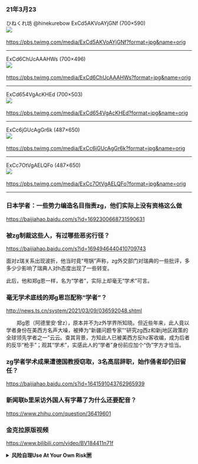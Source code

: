 ### 21年3月23

ひねくれ坊
@hinekurebow
ExCd5AKVoAYjGNf (700×590)<br>
<img src="https://slack-imgs.com/?url=https://pbs.twimg.com/media/ExCd5AKVoAYjGNf?format=jpg&name=orig"><br>
<a href="https://pbs.twimg.com/media/ExCd5AKVoAYjGNf?format=jpg&name=orig">
<br>https://pbs.twimg.com/media/ExCd5AKVoAYjGNf?format=jpg&name=orig</a><hr/>

ExCd6ChUcAAAHWs (700×496)<br>
<img src="https://slack-imgs.com/?url=https://pbs.twimg.com/media/ExCd6ChUcAAAHWs?format=jpg&name=orig"><br>
<a href="https://pbs.twimg.com/media/ExCd6ChUcAAAHWs?format=jpg&name=orig">
<br>https://pbs.twimg.com/media/ExCd6ChUcAAAHWs?format=jpg&name=orig</a><hr/>

ExCd654VgAcKHEd (700×503)<br>
<img src="https://slack-imgs.com/?url=https://pbs.twimg.com/media/ExCd654VgAcKHEd?format=jpg&name=orig"><br>
<a href="https://pbs.twimg.com/media/ExCd654VgAcKHEd?format=jpg&name=orig">
<br>https://pbs.twimg.com/media/ExCd654VgAcKHEd?format=jpg&name=orig</a><hr/>

ExCc6jGUcAgGr6k (487×650)<br>
<img src="https://slack-imgs.com/?url=https://pbs.twimg.com/media/ExCc6jGUcAgGr6k?format=jpg&name=orig"><br>
<a href="https://pbs.twimg.com/media/ExCc6jGUcAgGr6k?format=jpg&name=orig">
<br>https://pbs.twimg.com/media/ExCc6jGUcAgGr6k?format=jpg&name=orig</a><hr/>

ExCc7OtVgAELQFo (487×650)<br>
<img src="https://slack-imgs.com/?url=https://pbs.twimg.com/media/ExCc7OtVgAELQFo?format=jpg&name=orig"><br>
<a href="https://pbs.twimg.com/media/ExCc7OtVgAELQFo?format=jpg&name=orig">
<br>https://pbs.twimg.com/media/ExCc7OtVgAELQFo?format=jpg&name=orig</a><hr/>

### 日本学者：一些势力编造名目指责zg，他们实际上没有资格这么做
https://baijiahao.baidu.com/s?id=1692300668731590631

### 被zg制裁这些人，有过哪些恶劣行径？
https://baijiahao.baidu.com/s?id=1694946440410709743

面对z瑞关系出现波折，他当时竟“甩锅”声称，zg外交部门对瑞典的一些批评，多多少少影响了瑞典人对h态度出现了一些转变。

此后，他和郑g恩一样，名为“学者”，实际上却毫无“学术”可言。

### 毫无学术底线的郑g恩岂配称“学者”？
http://news.ts.cn/system/2021/03/09/036592048.shtml

　　郑g恩（阿德里安·曾z），原本并不为z外学界所知晓。但近些年来，此人竟以学者身份在美西方名声大噪，被捧为“新疆问题专家”“研究zg西z和新j地区政策的全球领先学者之一”云云。查其背景，方知此人已被美西方反hz客收编，成为后者的反华“枪手”；观其“学术”，实感此人的“学者”身份前应加个“伪”字方才恰当。

### zg学者学术成果遭德国教授窃取，3名高层辞职，始作俑者却仍旧留任？
https://baijiahao.baidu.com/s?id=1641591043762965939

### 新闻联b里采访外国人有字幕了为什么还要配音？
https://www.zhihu.com/question/36419601

### 金克拉原版视频
https://www.bilibili.com/video/BV184411n71f

<details><summary><b>风险自理Use At Your Own Risk🈲</summary>

<h3>蘇曉k：當世界和這個「邊緣人集團」打交道</h3>
https://2newcenturynet.blogspot.com/2021/03/blog-post_64.html

XQ210315120637185669.jpg (1000×666)<br>
<img src="https://slack-imgs.com/?url=https://www.upmedia.mg/upload/content/20210315/XQ210315120637185669.jpg"><br>
<a href="https://www.upmedia.mg/upload/content/20210315/XQ210315120637185669.jpg">
<br>https://www.upmedia.mg/upload/content/20210315/XQ210315120637185669.jpg</a><hr/>

<h3>二大爷：阿拉斯加没有春天</h3>
https://2newcenturynet.blogspot.com/2021/03/blog-post_39.html

杨jc的大段独白，其实是说给g内的人听的

布林肯对中方的批评依然没有正面回复，依然是一套外交辞令："我们会犯错，我们会逆转，我们会后退。但纵观历史，我们所做的就是公开、公开、透明地面对这些挑战，而不是试图忽视它们，不是试图假装它们不存在，不是试图掩盖它们。有时这是痛苦的，有时是丑陋的，但每一次，我们都走出来了，作为一个g家，我们变得更强大、更好、更团结。

如果耍泼能够获得胜利，那么世界的统治者永远是一堆泼妇。
　在斗争思维主导下的zg外交沉疴日久，病入膏肓，
　已经无法行使正常的外交职能，
　　也许g内的普通mz会为这种z狼式的言l欢呼雀跃，

<h3>杨jc与王y内d细节 罕见在z美会谈曝光</h3>
https://news.creaders.net/china/2021/03/22/2334639.html

有网友表示，z方z狼式的开场白纯属演戏给自己人看。

<h3>杨jc怼美狠句印成ag商品 售贩发大财</h3>
https://www.rfi.fr/cn/%E4%B8%AD%E5%9B%BD/20210322-%E6%9D%A8%E6%B4%81%E7%AF%AA%E6%80%BC%E7%BE%8E%E7%8B%A0%E5%8F%A5%E5%8D%B0%E6%88%90%E7%88%B1%E5%9B%BD%E5%95%86%E5%93%81-%E5%94%AE%E8%B4%A9%E5%8F%91%E5%A4%A7%E8%B4%A2

<h3>zg经济是如何被逼上j路的？</h3>
https://www.boxun.com/news/gb/pubvp/2021/03/202103230317.shtml

zg经济已经进退失据，只剩下主动刺破泡沫和就地等s两条路可走，而明显zg选择了前者。

可以说zg和zg都已经坐在了即将喷发的活火山口上，而所有面对自己生s存亡w机的d裁zq都会选择一种方法来自救：把整个gj和无数人的性命推上对外开z这个胜率渺茫的赌桌，寄希望于此试图最后放手一搏，而很显然的，他们中没有任何人成功。

第二件大事就是在zg召开“两h期间，zg股票市场却在一路暴跌，
　　可见zg实际经济情况到底有多么触目惊心，所谓zg在武h肺炎中取得的“伟大胜利”到底有多苍白无力；
　　与美g进行贸易战，让本已x荣的经济雪上加霜；除此之外，财z空虚，注定失b的第二次g私合营计划和摧h香g国际金融中心地位让zg经济走上了j路。

大肆宣cmz主义，试图抓住他们自认为的最后一根救命稻草，而所有利用mz主义者必定会被mz主义所胁迫。

出借贷款后让当地zf雇佣zg企业来进行经济建设，实际上是把自己的资金左手换右手，凭空创造出债q，让当地本就低迷的经济雪上加霜，遭到g际s会质疑有转嫁过剩产能和试图进行债q霸q的嫌疑；
在2018年z美贸易战爆发后，不少gj利用zg自顾不暇的时机直接选择赖账，甚至通过本g司法和行zz度不健全的特点，用上各种手段从zg手中收回之前出借的被开发土地，纵容gnmz和zg企业发生冲突。

这场贸易战加速了本就已经在进行中的产业转移，导致外资大量从zg流出，这对靠承接劳动密集型工业发家，并且至今依旧是其一大经济支柱，工业结构极度不平衡的zg绝不是什么好事。可以说从根本上对zg的经济造成了ph。更严重的是这基本上彻底ph了zg经济继续发展，产业结构调整的可能性，

</details>
